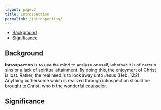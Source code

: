 ```yaml
---
layout: pagev2
title: Introspection
permalink: /introspection/
---
```

- [Background](#background)
- [Significance](#significance)

## Background

**Introspection** is to use the mind to analyze oneself, whether it is of certain sins or a lack of spiritual attainment. By doing this, the enjoyment of Christ is lost. Rather, the real need is to look away unto Jesus (Heb. 12:2). Anything bothersome which is realized through introspection should be brought to Christ, who is the wonderful counselor.

## Significance
